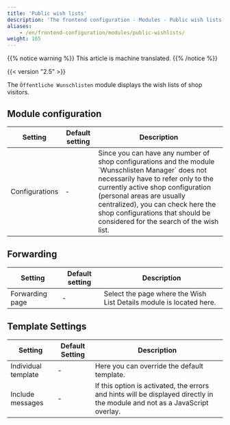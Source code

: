 ```yaml
---
title: 'Public wish lists'
description: 'The frontend configuration - Modules - Public wish lists'
aliases:
    - /en/frontend-configuration/modules/public-wishlists/
weight: 165
---
```


{{% notice warning %}}
This article is machine translated.
{{% /notice %}}

{{< version "2.5" >}}

The `Öffentliche Wunschlisten` module displays the wish lists of shop visitors.

## Module configuration

<table><thead><tr><th>Setting</th> <th>Default setting</th> <th>Description</th> </tr></thead><tbody><tr><td>Configurations</td> <td>-</td> <td>Since you can have any number of shop configurations and the module `Wunschlisten Manager` does not necessarily have to refer only to the currently active shop configuration (personal areas are usually centralized), you can check here the shop configurations that should be considered for the search of the wish list.</td></tr></tbody></table>

## Forwarding

<table><thead><tr><th>Setting</th> <th>Default setting</th> <th>Description</th> </tr></thead><tbody><tr><td>Forwarding page</td> <td>-</td> <td>Select the page where the <docrobot_route name="wishlist-details">Wish List Details</docrobot_route> module is located here.</td></tr></tbody></table>

## Template Settings

<table><thead><tr><th>Setting</th> <th>Default Setting</th> <th>Description</th> </tr></thead><tbody><tr><td>Individual template</td> <td>-</td> <td>Here you can override the default template.</td> </tr><tr><td>Include messages</td> <td>-</td> <td>If this option is activated, the errors and hints will be displayed directly in the module and not as a JavaScript overlay.</td></tr></tbody></table>
